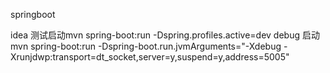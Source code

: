 springboot



idea 测试启动mvn spring-boot:run -Dspring.profiles.active=dev
debug 启动   mvn spring-boot:run -Dspring-boot.run.jvmArguments="-Xdebug -Xrunjdwp:transport=dt_socket,server=y,suspend=y,address=5005"
